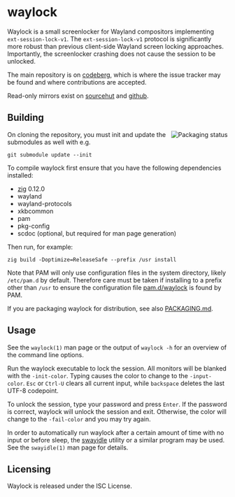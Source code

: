 # waylock

Waylock is a small screenlocker for Wayland compositors implementing
`ext-session-lock-v1`. The `ext-session-lock-v1` protocol is significantly
more robust than previous client-side Wayland screen locking approaches.
Importantly, the screenlocker crashing does not cause the session to be
unlocked.

The main repository is on [codeberg](https://codeberg.org/ifreund/waylock),
which is where the issue tracker may be found and where contributions are accepted.

Read-only mirrors exist on [sourcehut](https://git.sr.ht/~ifreund/waylock)
and [github](https://github.com/ifreund/waylock).

## Building

<a href="https://repology.org/project/waylock/versions">
    <img src="https://repology.org/badge/vertical-allrepos/waylock.svg" alt="Packaging status" align="right">
</a>

On cloning the repository, you must init and update the submodules as well
with e.g.

```
git submodule update --init
```

To compile waylock first ensure that you have the following dependencies
installed:

- [zig](https://ziglang.org/download/) 0.12.0
- wayland
- wayland-protocols
- xkbcommon
- pam
- pkg-config
- scdoc (optional, but required for man page generation)

Then run, for example:

```
zig build -Doptimize=ReleaseSafe --prefix /usr install
```

Note that PAM will only use configuration files in the system directory,
likely `/etc/pam.d` by default. Therefore care must be taken if
installing to a prefix other than `/usr` to ensure the configuration file
[pam.d/waylock](pam.d/waylock) is found by PAM.

If you are packaging waylock for distribution, see also
[PACKAGING.md](PACKAGING.md).

## Usage

See the `waylock(1)` man page or the output of `waylock -h` for an overview
of the command line options.

Run the waylock executable to lock the session. All monitors will be blanked
with the `-init-color`. Typing causes the color to change to the
`-input-color`. `Esc` or `Ctrl-U` clears all current input, while `backspace`
deletes the last UTF-8 codepoint.

To unlock the session, type your password and press `Enter`. If the password
is correct, waylock will unlock the session and exit. Otherwise, the color
will change to the `-fail-color` and you may try again.

In order to automatically run waylock after a certain amount of time with no
input or before sleep, the [swayidle](https://github.com/swaywm/swayidle)
utility or a similar program may be used. See the `swayidle(1)` man page
for details.

## Licensing

Waylock is released under the ISC License.
